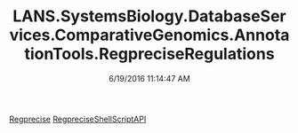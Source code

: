 ﻿---
title: LANS.SystemsBiology.DatabaseServices.ComparativeGenomics.AnnotationTools.RegpreciseRegulations
date: 6/19/2016 11:14:47 AM
---

[Regprecise](T-LANS.SystemsBiology.DatabaseServices.ComparativeGenomics.AnnotationTools.RegpreciseRegulations.Regprecise.html)
[RegpreciseShellScriptAPI](T-LANS.SystemsBiology.DatabaseServices.ComparativeGenomics.AnnotationTools.RegpreciseRegulations.RegpreciseShellScriptAPI.html)

